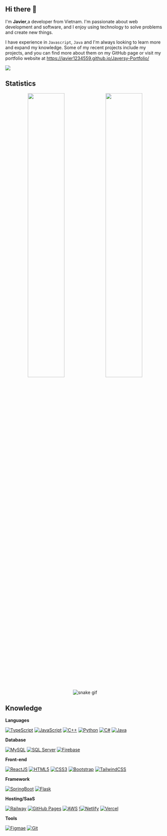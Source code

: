 ## Hi there 👋
  
I'm **Javier**,a developer from Vietnam. I'm passionate about web development and software, and I enjoy using technology to solve problems and create new things.

I have experience in `Javascript`, `Java` and I'm always looking to learn more and expand my knowledge. Some of my recent projects include my projects, and you can find more about them on my GitHub page or visit my portfolio website at https://javier1234559.github.io/Javersy-Portfolio/

![](https://komarev.com/ghpvc/?username=javier1234559&label=PROFILE+VIEWS&color=0e75b6&style=for-the-badge)

## Statistics

<div align="center">	
  <img width="48%" src="https://github-readme-streak-stats.herokuapp.com?user=javier1234559&theme=tokyonight&date_format=M%20j%5B%2C%20Y%5D" />
  <img width="48%" src="https://github-readme-stats.vercel.app/api?username=javier1234559&show_icons=true&theme=tokyonight" />
</div>

<div align="center">
  
 ![snake gif](https://github.com/javier1234559/javier1234559/blob/output/github-contribution-grid-snake.gif)
  
</div>

## Knowledge
**Languages**

[![TypeScript](https://shields.io/badge/TypeScript-black?logo=TypeScript&logoColor=#3178c6&style=flat-square)](https://github.com/javier1234559/)
[![JavaScript](https://img.shields.io/badge/-JavaScript-black?style=flat-square&logo=javascript)](https://github.com/javier1234559/)
[![C++](https://img.shields.io/badge/c++-000?style=flat-square&logo=c%2B%2B&logoColor=00599c)](https://github.com/javier1234559/)
[![Python](https://img.shields.io/badge/-Python-black?style=flat-square&logo=python)](https://github.com/javier1234559/)
[![C#](https://img.shields.io/badge/-C%23-black?style=flat-square&logo=csharp&logoColor=310080)](https://github.com/javier1234559/)
[![Java](https://img.shields.io/badge/-Java-black?style=flat-square&logo=openjdk)](https://github.com/javier1234559/)

**Database**

[![MySQL](https://img.shields.io/badge/-MySQL-black?style=flat-square&logo=mysql)](https://github.com/javier1234559/)
[![SQL Server](https://img.shields.io/badge/-SQL%20Server-black?style=flat-square&logo=microsoftsqlserver)](https://github.com/javier1234559/)
[![Firebase](https://img.shields.io/badge/-Firebase-black?style=flat-square&logo=firebase)](https://github.com/javier1234559/)

**Front-end**

[![ReactJS](https://img.shields.io/badge/-ReactJS-black?style=flat-square&logo=react&logoColor=%2361DAFB)](https://github.com/javier1234559/)
[![HTML5](https://img.shields.io/badge/-HTML5-black?style=flat-square&logo=html5&logoColor=white)](https://github.com/javier1234559/)
[![CSS3](https://img.shields.io/badge/-CSS3-black?style=flat-square&logo=css3)](https://github.com/javier1234559/)
[![Bootstrap](https://img.shields.io/badge/-Bootstrap-black?style=flat-square&logo=bootstrap)](https://github.com/javier1234559/)
[![TailwindCSS](https://img.shields.io/badge/-TailwindCSS-black?style=flat-square&logo=TailwindCSS)](https://github.com/javier1234559/)

**Framework**

[![SpringBoot](https://img.shields.io/badge/Spring_Boot-black?style=for-the-square&logo=spring-boot&logoColor=#12261e)](https://github.com/javier1234559/)
[![Flask](https://img.shields.io/badge/flask-%23000.svg?style=flat-square&logo=flask&logoColor=white)](https://github.com/javier1234559/)

**Hosting/SaaS**

[![Railway](https://img.shields.io/badge/Railway-black?style=for-the-square&logo=railway&logoColor=ffffff)](https://github.com/javier1234559/)
[![GitHub Pages](https://img.shields.io/badge/github%20pages-black?style=flat-square&logo=github&logoColor=white)](https://github.com/javier1234559/)
[![AWS](https://img.shields.io/badge/AWS-000?style=flat-square&logo=amazon-aws&logoColor=%23FF9900)](https://github.com/javier1234559/)
[!![Netlify](https://img.shields.io/badge/netlify-%23000000.svg?style=flat-square&logo=netlify&logoColor=#00C7B7)](https://github.com/javier1234559/)
[![Vercel](https://img.shields.io/badge/vercel-%23000000.svg?style=flat-square&logo=vercel&logoColor=white)](https://github.com/javier1234559/)

**Tools**

[![Figmae](https://img.shields.io/badge/-Figma-black?style=flat-square&logo=Figma&logoColor=white)](https://github.com/javier1234559/)
[![Git](https://img.shields.io/badge/git-000?style=flat-square&logo=git&logoColor=%23F05033)](https://github.com/javier1234559/)
